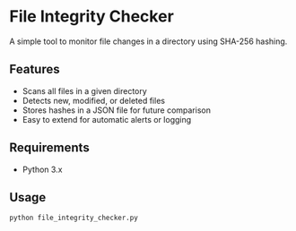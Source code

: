 # File Integrity Checker

A simple tool to monitor file changes in a directory using SHA-256 hashing.

## Features
- Scans all files in a given directory
- Detects new, modified, or deleted files
- Stores hashes in a JSON file for future comparison
- Easy to extend for automatic alerts or logging

## Requirements
- Python 3.x

## Usage
```bash
python file_integrity_checker.py

